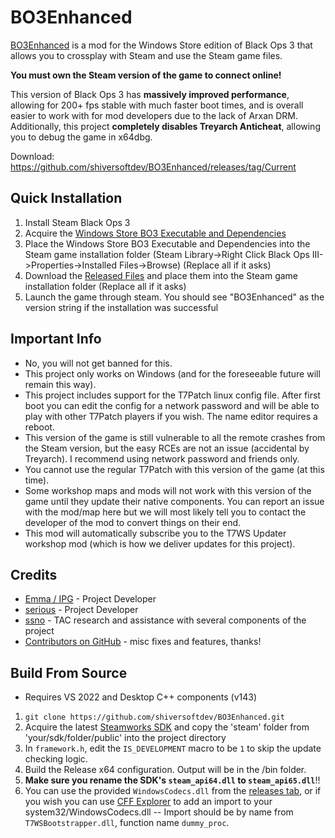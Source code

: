 # BO3Enhanced

[BO3Enhanced](https://github.com/shiversoftdev/BO3Enhanced/releases/tag/Current) is a mod for the Windows Store edition of Black Ops 3 that allows you to crossplay with Steam and use the Steam game files.

**You must own the Steam version of the game to connect online!**

This version of Black Ops 3 has **massively improved performance**, allowing for 200+ fps stable with much faster boot times, and is overall easier to work with for mod developers due to the lack of Arxan DRM. Additionally, this project **completely disables Treyarch Anticheat**, allowing you to debug the game in x64dbg.

Download: https://github.com/shiversoftdev/BO3Enhanced/releases/tag/Current

## Quick Installation

1. Install Steam Black Ops 3
2. Acquire the [Windows Store BO3 Executable and Dependencies](https://www.youtube.com/watch?v=rBZZTcSJ9_s)
3. Place the Windows Store BO3 Executable and Dependencies into the Steam game installation folder (Steam Library->Right Click Black Ops III->Properties->Installed Files->Browse) (Replace all if it asks)
4. Download the [Released Files](https://github.com/shiversoftdev/BO3Enhanced/releases/tag/Current) and place them into the Steam game installation folder (Replace all if it asks)
5. Launch the game through steam. You should see "BO3Enhanced" as the version string if the installation was successful

## Important Info
- No, you will not get banned for this.
- This project only works on Windows (and for the foreseeable future will remain this way).
- This project includes support for the T7Patch linux config file. After first boot you can edit the config for a network password and will be able to play with other T7Patch players if you wish. The name editor requires a reboot.
- This version of the game is still vulnerable to all the remote crashes from the Steam version, but the easy RCEs are not an issue (accidental by Treyarch). I recommend using network password and friends only.
- You cannot use the regular T7Patch with this version of the game (at this time).
- Some workshop maps and mods will not work with this version of the game until they update their native components. You can report an issue with the mod/map here but we will most likely tell you to contact the developer of the mod to convert things on their end.
- This mod will automatically subscribe you to the T7WS Updater workshop mod (which is how we deliver updates for this project).

## Credits
- [Emma / IPG](https://github.com/InvoxiPlayGames) - Project Developer
- [serious](https://github.com/shiversoftdev) - Project Developer
- [ssno](https://github.com/ssnob) - TAC research and assistance with several components of the project
- [Contributors on GitHub](https://github.com/shiversoftdev/BO3Enhanced/graphs/contributors) - misc fixes and features, thanks!

## Build From Source
- Requires VS 2022 and Desktop C++ components (v143)
1. `git clone https://github.com/shiversoftdev/BO3Enhanced.git`
2. Acquire the latest [Steamworks SDK](https://partner.steamgames.com/?goto=%2Fdownloads%2Flist) and copy the 'steam' folder from 'your/sdk/folder/public' into the project directory
3. In `framework.h`, edit the `IS_DEVELOPMENT` macro to be `1` to skip the update checking logic.
4. Build the Release x64 configuration. Output will be in the /bin folder. 
5. **Make sure you rename the SDK's `steam_api64.dll` to `steam_api65.dll`**!!
6. You can use the provided `WindowsCodecs.dll` from the [releases tab](https://github.com/shiversoftdev/BO3Enhanced/releases/tag/Current), or if you wish you can use [CFF Explorer](https://ntcore.com/explorer-suite-iii-cff-explorer-vii/) to add an import to your system32/WindowsCodecs.dll -- Import should be by name from `T7WSBootstrapper.dll`, function name `dummy_proc`.
